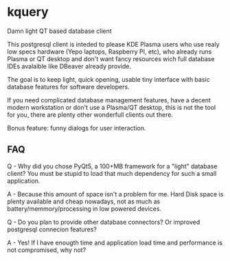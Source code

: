 # kquery
Damn light QT based database client

This postgresql client is inteded to please KDE Plasma users who use realy low specs hardware (Yepo laptops, Raspberry PI, etc), who already runs Plasma or QT desktop and don't want fancy resources wich full database IDEs avalaible like DBeaver  already provide.

The goal is to keep light, quick opening, usable tiny interface with basic database features for software developers.

If you need complicated database management features, have a decent modern workstation or don't use a Plasma/QT desktop, this is not the tool for you, there are plenty other wonderfull clients out there.

Bonus feature: funny dialogs for user interaction.

## FAQ
Q - Why did you chose PyQt5, a 100+MB framework for a "light" database client? You must be stupid to load that much dependency for such a small application.

A - Because this amount of space isn't a problem for me. Hard Disk space is plenty available and cheap nowadays, not as much as battery/memmory/processing in low powered devices.

Q - Do you plan to provide other database connectors? Or improved postgresql connecion features?

A - Yes! If I have enougth time and application load time and performance is not compromised, why not?  